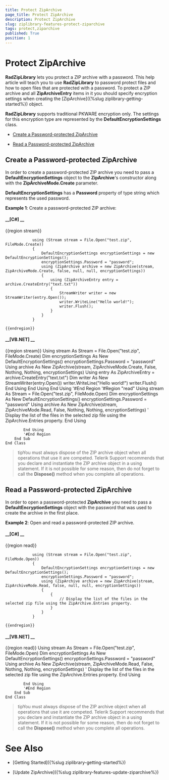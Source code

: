 ```yaml
---
title: Protect ZipArchive
page_title: Protect ZipArchive
description: Protect ZipArchive
slug: ziplibrary-features-protect-ziparchive
tags: protect,ziparchive
published: True
position: 1
---
```


# Protect ZipArchive



__RadZipLibrary__ lets you protect a ZIP archive with a password. This help article will teach you to use 
        __RadZipLibrary__ to password protect files and how to open files that are protected with a password. To protect a ZIP archive 
        and all __ZipArchiveEntry__ items in it you should specify encryption settings when creating 
        the [ZipArchive]({%slug ziplibrary-getting-started%}) object.
      

__RadZipLibrary__ supports traditional PKWARE encryption only. The settings for this encryption type are represented by 
        the __DefaultEncryptionSettings__ class.
      

* [Create a Password-protected ZipArchive](#create-a-password-protected-ziparchive)

* [Read a Password-protected ZipArchive](#read-a-password-protected-ziparchive)

## Create a Password-protected ZipArchive

In order to create a password-protected ZIP archive you need to pass a __DefaultEncryptionSettings__ object to the 
          __ZipArchive__'s constructor along with the __ZipArchiveMode.Create__ parameter.
        

__DefaultEncryptionSettings__ has a __Password__ property of type string which represents the used password.
        

__Example 1__: Create a password-protected ZIP archive:
        

#### __[C#] __

{{region stream}}
	            
	            using (Stream stream = File.Open("test.zip", FileMode.Create))
	            {
	                DefaultEncryptionSettings encryptionSettings = new DefaultEncryptionSettings();
	                encryptionSettings.Password = "password";
	                using (ZipArchive archive = new ZipArchive(stream, ZipArchiveMode.Create, false, null, null, encryptionSettings))
	                {
	                    using (ZipArchiveEntry entry = archive.CreateEntry("text.txt"))
	                    {
	                        StreamWriter writer = new StreamWriter(entry.Open());
	                        writer.WriteLine("Hello world!");
	                        writer.Flush();
	                    }
	                }
	            }
	            
	{{endregion}}



#### __[VB.NET] __

{{region stream}}
	        Using stream As Stream = File.Open("test.zip", FileMode.Create)
	            Dim encryptionSettings As New DefaultEncryptionSettings()
	            encryptionSettings.Password = "password"
	            Using archive As New ZipArchive(stream, ZipArchiveMode.Create, False, Nothing, Nothing, encryptionSettings)
	                Using entry As ZipArchiveEntry = archive.CreateEntry("text.txt")
	                    Dim writer As New StreamWriter(entry.Open())
	                    writer.WriteLine("Hello world!")
	                    writer.Flush()
	                End Using
	            End Using
	        End Using
	        '#End Region
	        '#Region "read"
	        Using stream As Stream = File.Open("test.zip", FileMode.Open)
	            Dim encryptionSettings As New DefaultEncryptionSettings()
	            encryptionSettings.Password = "password"
	            Using archive As New ZipArchive(stream, ZipArchiveMode.Read, False, Nothing, Nothing, encryptionSettings)
	                ' Display the list of the files in the selected zip file using the ZipArchive.Entries property. 
	            End Using
	
	        End Using
	        '#End Region
	    End Sub
	End Class



>tipYou must always dispose of the ZIP archive object when all operations that use it are competed. Telerik Support recommends that you declare and 
            instantiate the ZIP archive object in a using statement. If it is not possible for some reason, then do not forget to call the 
            __Dispose()__ method when you complete all operations.
          

## Read a Password-protected ZipArchive

In order to open a password-protected __ZipArchive__ you need to pass a __DefaultEncryptionSettings__ 
          object with the password that was used to create the archive in the first place.
        

__Example 2__: Open and read a password-protected ZIP archive.
        

#### __[C#] __

{{region read}}
	                
	            using (Stream stream = File.Open("test.zip", FileMode.Open))
	            {
	                DefaultEncryptionSettings encryptionSettings = new DefaultEncryptionSettings();
	                encryptionSettings.Password = "password";
	                using (ZipArchive archive = new ZipArchive(stream, ZipArchiveMode.Read, false, null, null, encryptionSettings))
	                {
	                    {
	                        // Display the list of the files in the selected zip file using the ZipArchive.Entries property. 
	                    }
	                }
	            }
	
	{{endregion}}



#### __[VB.NET] __

{{region read}}
	        Using stream As Stream = File.Open("test.zip", FileMode.Open)
	            Dim encryptionSettings As New DefaultEncryptionSettings()
	            encryptionSettings.Password = "password"
	            Using archive As New ZipArchive(stream, ZipArchiveMode.Read, False, Nothing, Nothing, encryptionSettings)
	                ' Display the list of the files in the selected zip file using the ZipArchive.Entries property. 
	            End Using
	
	        End Using
	        '#End Region
	    End Sub
	End Class



>tipYou must always dispose of the ZIP archive object when all operations that use it are competed. Telerik Support recommends that you declare and 
            instantiate the ZIP archive object in a using statement. If it is not possible for some reason, then do not forget to call the 
            __Dispose()__ method when you complete all operations.
          

# See Also

 * [Getting Started]({%slug ziplibrary-getting-started%})

 * [Update ZipArchive]({%slug ziplibrary-features-update-ziparchive%})
